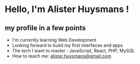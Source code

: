 # Hello, I'm Alister Huysmans !

## my profile in a few points

- I'm currently learning Web Development
- Looking forward to build my first interfaces and apps
- The tech I want to master : JavaScript, React, PHP, MySQL
- How to reach me: alister.huysmans@gmail.com

<!---
alisterhuysmans/alisterhuysmans is a ✨ special ✨ repository because its `README.md` (this file) appears on your GitHub profile.
You can click the Preview link to take a look at your changes.
--->
